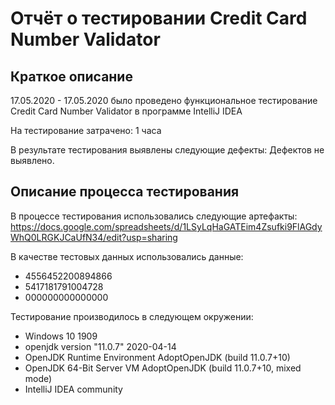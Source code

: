 # Отчёт о тестировании Credit Card Number Validator

## Краткое описание

17.05.2020 - 17.05.2020 было проведено  функциональное тестирование Credit Card Number Validator в программе  IntelliJ IDEA

На тестирование затрачено: 1 часа

В результате тестирования выявлены следующие дефекты:
Дефектов не выявлено.

## Описание процесса тестирования

В процессе тестирования использовались следующие артефакты:
https://docs.google.com/spreadsheets/d/1LSyLqHaGATEim4Zsufki9FlAGdyWhQ0LRGKJCaUfN34/edit?usp=sharing


В качестве тестовых данных использовались данные:
* 4556452200894866
* 5417181791004728
* 000000000000000


Тестирование производилось в следующем окружении:
* Windows 10 1909
* openjdk version "11.0.7" 2020-04-14
* OpenJDK Runtime Environment AdoptOpenJDK (build 11.0.7+10)
* OpenJDK 64-Bit Server VM AdoptOpenJDK (build 11.0.7+10, mixed mode)
* IntelliJ IDEA community

